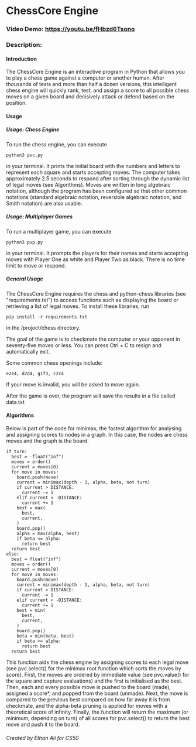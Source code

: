# ChessCore Engine
### Video Demo: https://youtu.be/fHbzd6Tsono
### Description:
#### Introduction

The ChessCore Engine is an interactive program in Python that allows you to play a chess game against a computer or another human. After thousands of tests and more than half a dozen versions, this intelligent chess engine will quickly rank, test, and assign a score to all possible chess moves on a given board and decisively attack or defend based on the position.

#### Usage

##### Usage: Chess Engine

To run the chess engine, you can execute
```
python3 pvc.py
```
in your terminal. It prints the initial board with the numbers and letters to represent each square and starts accepting moves. The computer takes approximately 2.5 seconds to respond after sorting through the dynamic list of legal moves (see Algorithms). Moves are written in long algebraic notation, although the program has been configured so that other common notations (standard algebraic notation, reversible algebraic notation, and Smith notation) are also usable. 

##### Usage: Multiplayer Games

To run a multiplayer game, you can execute
```
python3 pvp.py
```
in your terminal. It prompts the players for their names and starts accepting moves with Player One as white and Player Two as black. There is no time limit to move or respond.

##### General Usage

The ChessCore Engine requires the chess and python-chess libraries (see "requirements.txt") to access functions such as displaying the board or retrieving a list of legal moves. To install these libraries, run
```
pip install -r requirements.txt
```
in the /project/chess directory.

The goal of the game is to checkmate the computer or your opponent in seventy-five moves or less. You can press Ctrl + C to resign and automatically exit. 

Some common chess openings include:
```
e2e4, d2d4, g1f3, c2c4
```
If your move is invalid, you will be asked to move again.

After the game is over, the program will save the results in a file called data.txt 

#### Algorithms

Below is part of the code for minimax, the fastest algorithm for analysing and assigning scores to nodes in a graph. In this case, the nodes are chess moves and the graph is the board. 
```
if turn:
  best = -float("inf")
  moves = order()
  current = moves[0]
  for move in moves:
    board.push(move)
    current = minimax(depth - 1, alpha, beta, not turn)
    if current > DISTANCE:
      current -= 1
    elif current < -DISTANCE:
      current += 1
    best = max(
      best,
      current,
    )
    board.pop()
    alpha = max(alpha, best)
    if beta <= alpha:
      return best
  return best
else:
  best = float("inf")
  moves = order()
  current = moves[0]
  for move in moves:
    board.push(move)
    current = minimax(depth - 1, alpha, beta, not turn)
    if current > DISTANCE:
      current -= 1
    elif current < -DISTANCE:
      current += 1
    best = min(
      best,
      current,
    )
    board.pop()
    beta = min(beta, best)
    if beta <= alpha:
      return best
  return best
```
This function aids the chess engine by assigning scores to each legal move (see pvc.select() for the minimax root function which sorts the moves by score). First, the moves are ordered by immediate value (see pvc.value() for the square and capture evaluations) and the first is initialised as the best. Then, each and every possible move is pushed to the board (made), assigned a score*, and popped from the board (unmade). Next, the move is compared to the previous best compared on how far away it is from checkmate, and the alpha-beta pruning is applied for moves with a theoretical score of infinity. Finally, the function will return the maximum (or minimum, depending on turn) of all scores for pvc.select() to return the best move and push it to the board.

###### Created by Ethan Ali for CS50
